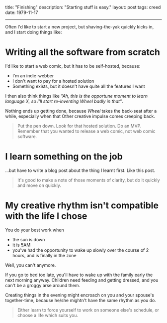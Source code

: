 title: "Finishing"
description: "Starting stuff is easy."
layout: post
tags: creed
date: 1979-11-17

---

Often I'd like to start a new project, but shaving-the-yak quickly kicks in, and I start doing things like:

# Writing all the software from scratch

I'd like to start a web comic, but it has to be self-hosted, because:

- I'm an indie-webber
- I don't want to pay for a hosted solution
- Something exists, but it doesn't have quite all the features I want

I then also think things like _"Ah, this is the opportune moment to learn language X, so I'll start re-inventing Wheel badly in that"_.

Nothing ends up getting done, because _Wheel_ takes the back-seat after a while, especially when that Other creative impulse comes creeping back.

> Put the pen down. Look for that hosted solution. Do an MVP. Remember that you wanted to release a web comic, not web comic software.

# I learn something on the job

...but have to write a blog post about the thing I learnt first. Like this post.

> It's good to make a note of those moments of clarity, but do it quickly and move on quickly.

# My creative rhythm isn't compatible with the life I chose

You do your best work when

- the sun is down
- it is 5AM
- you've had the opportunity to wake up slowly over the course of 2 hours, and is finally in the zone

Well, you can't anymore.

If you go to bed too late, you'll have to wake up with the family early the next morning anyway. Children need feeding and getting dressed, and you can't be a groggy arse around them.

Creating things in the evening might encroach on you and your spouse's together-time, because he/she mightn't have the same rhythm as you do.

> Either learn to force yourself to work on someone else's schedule, or choose a life which suits you.
